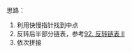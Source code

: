 思路：

1. 利用快慢指针找到中点
2. 反转后半部分链表，参考[92. 反转链表 II](https://leetcode-cn.com/problems/reverse-linked-list-ii/)
3. 依次拼接